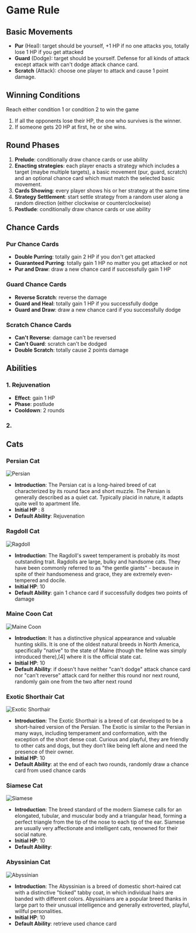 # Game Rule

## Basic Movements

* __Pur__ (Heal): target should be yourself, +1 HP if no one attacks you, totally lose 1 HP if you get attacked
* __Guard__ (Dodge): target should be yourself. Defense for all kinds of attack except attack with can't dodge attack chance card.
* __Scratch__ (Attack): choose one player to attack and cause 1 point damage.

## Winning Conditions

Reach either condition 1 or condition 2 to win the game

1. If all the opponents lose their HP, the one who survives is the winner.
2. If someone gets 20 HP at first, he or she wins.

## Round Phases

1. __Prelude__: conditionally draw chance cards or use ability
2. __Enacting strategies__: each player enacts a strategy which includes a target (maybe multiple targets), a basic movement (pur, guard, scratch) and an optional chance card which must match the selected basic movement.
3. __Cards Showing__: every player shows his or her strategy at the same time
4. __Strategy Settlement__: start settle strategy from a random user along a random direction (either clockwise or counterclockwise)
5. __Postlude__: conditionally draw chance cards or use ability

## Chance Cards

### Pur Chance Cards

* __Double Purring__: totally gain 2 HP if you don't get attacked
* __Guaranteed Purring__: totally gain 1 HP no matter you get attacked or not
* __Pur and Draw__: draw a new chance card if successfully gain 1 HP

### Guard Chance Cards

* __Reverse Scratch__: reverse the damage
* __Guard and Heal__: totally gain 1 HP if you successfully dodge
* __Guard and Draw__: draw a new chance card if you successfully dodge

### Scratch Chance Cards

* __Can't Reverse__: damage can't be reversed
* __Can't Guard__: scratch can't be dodged
* __Double Scratch__: totally cause 2 points damage

## Abilities

### 1. Rejuvenation

* __Effect__: gain 1 HP
* __Phase__: postlude
* __Cooldown__: 2 rounds

### 2.

## Cats

### Persian Cat

![Persian](/img/persian.jpg "Persian")

* __Introduction__: The Persian cat is a long-haired breed of cat characterized by its round face and short muzzle. The Persian is generally described as a quiet cat. Typically placid in nature, it adapts quite well to apartment life.
* __Initial HP__ : 8
* __Default Ability__: Rejuvenation

### Ragdoll Cat

![Ragdoll](/img/ragdoll.jpg "Ragdoll")

* __Introduction__: The Ragdoll's sweet temperament is probably its most outstanding trait. Ragdolls are large, bulky and handsome cats. They have been commonly referred to as "the gentle giants" - because in spite of their handsomeness and grace, they are extremely even-tempered and docile.
* __Initial HP__: 10
* __Default Ability__: gain 1 chance card if successfully dodges two points of damage

### Maine Coon Cat

![Maine Coon](/img/maine_coon.jpg "Maine Coon")

* __Introduction__: It has a distinctive physical appearance and valuable hunting skills. It is one of the oldest natural breeds in North America, specifically "native" to the state of Maine (though the feline was simply introduced there),[4] where it is the official state cat.
* __Initial HP__: 10
* __Default Ability__: if doesn't have neither "can't dodge" attack chance card nor "can't reverse" attack card for neither this round nor next round, randomly gain one from the two after next round

### Exotic Shorthair Cat

![Exotic Shorthair](/img/exotic_shorthair.jpg "Exotic Shorthair")

* __Introduction__: The Exotic Shorthair is a breed of cat developed to be a short-haired version of the Persian. The Exotic is similar to the Persian in many ways, including temperament and conformation, with the exception of the short dense coat. Curious and playful, they are friendly to other cats and dogs, but they don’t like being left alone and need the presence of their owner.
* __Initial HP__: 10
* __Default Ability__: at the end of each two rounds, randomly draw a chance card from used chance cards

### Siamese Cat

![Siamese](/img/siamese.jpg "Siamese")

* __Introduction__: The breed standard of the modern Siamese calls for an elongated, tubular, and muscular body and a triangular head, forming a perfect triangle from the tip of the nose to each tip of the ear. Siamese are usually very affectionate and intelligent cats, renowned for their social nature.
* __Initial HP__: 10
* __Default Ability__:

### Abyssinian Cat

![Abyssinian](/img/asyssinian.jpg "Abyssinian")

* __Introduction__: The Abyssinian is a breed of domestic short-haired cat with a distinctive "ticked" tabby coat, in which individual hairs are banded with different colors. Abyssinians are a popular breed thanks in large part to their unusual intelligence and generally extroverted, playful, willful personalities.
* __Initial HP__: 10
* __Default Ability__: retrieve used chance card

